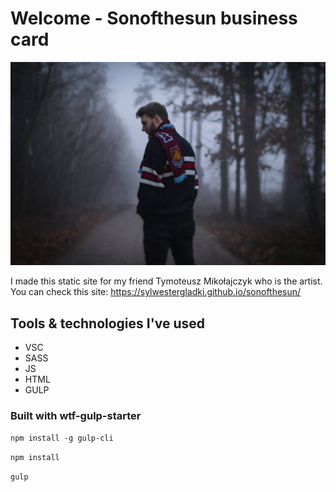 # Welcome - Sonofthesun business card
![Sonofthesun](src/assets/img/Tymek.jpg)

I made this static site for my friend Tymoteusz Mikołajczyk who is the artist.
You can check this site: https://sylwestergladki.github.io/sonofthesun/

## Tools & technologies I've used
- VSC
- SASS
- JS
- HTML
- GULP

### Built with wtf-gulp-starter

`npm install -g gulp-cli`

`npm install`

`gulp`



